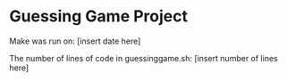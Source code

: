 # Guessing Game Project

Make was run on: [insert date here]

The number of lines of code in guessinggame.sh: [insert number of lines here]

